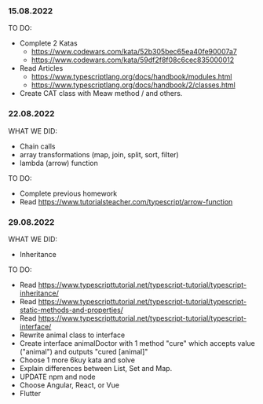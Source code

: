 ### 15.08.2022
TO DO:
* Complete 2 Katas 
    * https://www.codewars.com/kata/52b305bec65ea40fe90007a7
    * https://www.codewars.com/kata/59df2f8f08c6cec835000012
* Read Articles 
    * https://www.typescriptlang.org/docs/handbook/modules.html
    * https://www.typescriptlang.org/docs/handbook/2/classes.html
* Create CAT class with Meaw method / and others.
### 22.08.2022
WHAT WE DID:
* Chain calls
* array transformations (map, join, split, sort, filter)
* lambda (arrow) function


TO DO:
* Complete previous homework
* Read https://www.tutorialsteacher.com/typescript/arrow-function

### 29.08.2022
WHAT WE DID:
* Inheritance 

TO DO:
* Read https://www.typescripttutorial.net/typescript-tutorial/typescript-inheritance/
* Read https://www.typescripttutorial.net/typescript-tutorial/typescript-static-methods-and-properties/
* Read https://www.typescripttutorial.net/typescript-tutorial/typescript-interface/
* Rewrite animal class to interface
* Create interface animalDoctor with 1 method "cure" which accepts value ("animal") and outputs "cured [animal]"
* Choose 1 more 6kuy kata and solve
* Explain differences between List, Set and Map.
* UPDATE npm and node
* Choose Angular, React, or Vue
* Flutter